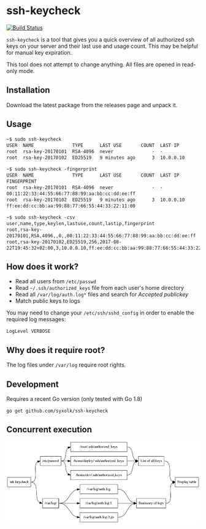 # ssh-keycheck

[![Build Status](https://travis-ci.org/syxolk/ssh-keycheck.svg?branch=master)](https://travis-ci.org/syxolk/ssh-keycheck)

`ssh-keycheck` is a tool that gives you a quick overview of all authorized
ssh keys on your server and their last use and usage count. This may be
helpful for manual key expiration.

This tool does not attempt to change anything. All files are opened in read-only
mode.

## Installation

Download the latest package from the releases page and unpack it.

## Usage

```
~$ sudo ssh-keycheck
USER  NAME              TYPE      LAST USE       COUNT  LAST IP
root  rsa-key-20170101  RSA-4096  never              -  -
root  rsa-key-20170102  ED25519   9 minutes ago      3  10.0.0.10
```

```
~$ sudo ssh-keycheck -fingerprint
USER  NAME              TYPE      LAST USE       COUNT  LAST IP    FINGERPRINT
root  rsa-key-20170101  RSA-4096  never              -  -          00:11:22:33:44:55:66:77:88:99:aa:bb:cc:dd:ee:ff
root  rsa-key-20170102  ED25519   9 minutes ago      3  10.0.0.10  ff:ee:dd:cc:bb:aa:99:88:77:66:55:44:33:22:11:00
```

```
~$ sudo ssh-keycheck -csv
user,name,type,keylen,lastuse,count,lastip,fingerprint
root,rsa-key-20170101,RSA,4096,,0,,00:11:22:33:44:55:66:77:88:99:aa:bb:cc:dd:ee:ff
root,rsa-key-20170102,ED25519,256,2017-08-22T19:45:32+02:00,3,10.0.0.10,ff:ee:dd:cc:bb:aa:99:88:77:66:55:44:33:22:11:00
```

## How does it work?
- Read all users from `/etc/passwd`
- Read `~/.ssh/authorized_keys` file from each user's home directory
- Read all `/var/log/auth.log*` files and search for *Accepted publickey*
- Match public keys to logs

You may need to change your `/etc/ssh/sshd_config` in order to enable the
required log messages:
```
LogLevel VERBOSE
```

## Why does it require root?
The log files under `/var/log` require root rights.

## Development
Requires a recent Go version (only tested with Go 1.8)

```
go get github.com/syxolk/ssh-keycheck
```

## Concurrent execution

![execution graph](https://raw.githubusercontent.com/syxolk/ssh-keycheck/concurrency/docs/execution.png)
